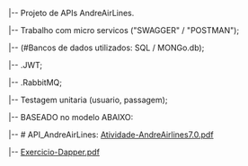 |-- Projeto de APIs AndreAirLines.

|-- Trabalho com micro servicos ("SWAGGER" / "POSTMAN");

|-- (#Bancos de dados utilizados: SQL / MONGo.db);

|-- .JWT;

|-- .RabbitMQ;

|-- Testagem unitaria (usuario, passagem);

|-- BASEADO no modelo ABAIXO:

|-- # API_AndreAirLines: [Atividade-AndreAirlines7.0.pdf](https://github.com/CesarChiodi/API_AndreAirLinesVersion7.0/files/8485572/Atividade-AndreAirlines7.0.pdf)

|-- [Exercicio-Dapper.pdf](https://github.com/CesarChiodi/API_AndreAirLinesVersion4/files/8460121/Exercicio-Dapper.pdf)




